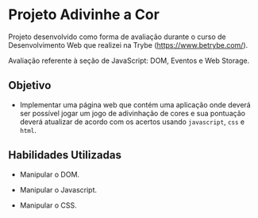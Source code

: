 # Projeto Adivinhe a Cor

Projeto desenvolvido como forma de avaliação durante o curso de Desenvolvimento Web que realizei na Trybe (https://www.betrybe.com/).

Avaliação referente à seção de JavaScript: DOM, Eventos e Web Storage.

## Objetivo

- Implementar uma página web que contém uma aplicação onde deverá ser possível jogar um jogo de adivinhação de cores e sua pontuação deverá atualizar de acordo com os acertos usando `javascript`, `css` e `html`.

## Habilidades Utilizadas

- Manipular o DOM.

- Manipular o Javascript.

- Manipular o CSS.
